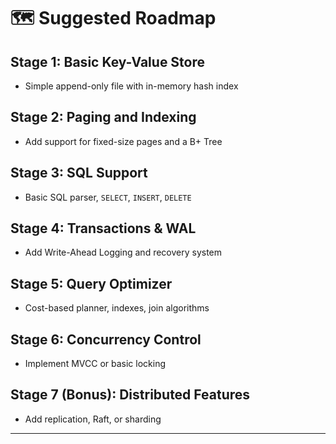 # 🗺️ Suggested Roadmap

## Stage 1: Basic Key-Value Store

- Simple append-only file with in-memory hash index

## Stage 2: Paging and Indexing

- Add support for fixed-size pages and a B+ Tree

## Stage 3: SQL Support

- Basic SQL parser, `SELECT`, `INSERT`, `DELETE`

## Stage 4: Transactions & WAL

- Add Write-Ahead Logging and recovery system

## Stage 5: Query Optimizer

- Cost-based planner, indexes, join algorithms

## Stage 6: Concurrency Control

- Implement MVCC or basic locking

## Stage 7 (Bonus): Distributed Features

- Add replication, Raft, or sharding

---
